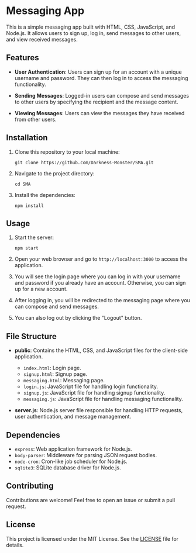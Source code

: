 # Messaging App

This is a simple messaging app built with HTML, CSS, JavaScript, and Node.js. It allows users to sign up, log in, send messages to other users, and view received messages.

## Features

- **User Authentication**: Users can sign up for an account with a unique username and password. They can then log in to access the messaging functionality.
  
- **Sending Messages**: Logged-in users can compose and send messages to other users by specifying the recipient and the message content.
  
- **Viewing Messages**: Users can view the messages they have received from other users.

## Installation

1. Clone this repository to your local machine:
   ```
   git clone https://github.com/Darkness-Monster/SMA.git
   ```

2. Navigate to the project directory:
   ```
   cd SMA
   ```

3. Install the dependencies:
   ```
   npm install
   ```

## Usage

1. Start the server:
   ```
   npm start
   ```

2. Open your web browser and go to `http://localhost:3000` to access the application.

3. You will see the login page where you can log in with your username and password if you already have an account. Otherwise, you can sign up for a new account.

4. After logging in, you will be redirected to the messaging page where you can compose and send messages.

5. You can also log out by clicking the "Logout" button.

## File Structure

- **public**: Contains the HTML, CSS, and JavaScript files for the client-side application.
  - `index.html`: Login page.
  - `signup.html`: Signup page.
  - `messaging.html`: Messaging page.
  - `login.js`: JavaScript file for handling login functionality.
  - `signup.js`: JavaScript file for handling signup functionality.
  - `messaging.js`: JavaScript file for handling messaging functionality.

- **server.js**: Node.js server file responsible for handling HTTP requests, user authentication, and message management.

## Dependencies

- `express`: Web application framework for Node.js.
- `body-parser`: Middleware for parsing JSON request bodies.
- `node-cron`: Cron-like job scheduler for Node.js.
- `sqlite3`: SQLite database driver for Node.js.

## Contributing

Contributions are welcome! Feel free to open an issue or submit a pull request.

## License

This project is licensed under the MIT License. See the [LICENSE](LICENSE) file for details.
